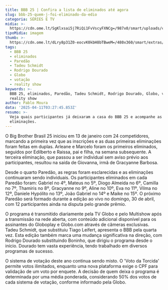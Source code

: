 ```yaml
---
title: BBB 25 | Confira a lista de eliminados até agora
slug: bbb-25-quem-j-foi-eliminado-da-edio
categoria: SÉRIES E TV
midia: >-
  https://cdn.ome.lt/SgKlxsai5j7RiQi1FvVscyFXNCg=/987x0/smart/uploads/conteudo/fotos/bbb25-edilberto-raissa-eliminados_wZsCQ54.jpg
tipoMidia: imagem
thumb: >-
  https://cdn.ome.lt/dLry8p31Z0-eocvK0kbH8bTBweM=/480x360/smart/extras/conteudos/bbb25-edilberto-raissa-eliminados-peq_5jnF5tN.jpg
tags:
  - BBB 25
  - eliminados
  - Paredão
  - Tadeu Schmidt
  - Rodrigo Dourado
  - Globo
  - votação
  - reality show
keywords: >-
  BBB 25, eliminados, Paredão, Tadeu Schmidt, Rodrigo Dourado, Globo, votação,
  reality show
author: Pablo Moura
data: '2025-04-11T03:27:45.853Z'
resumo: >-
  Veja quais participantes já deixaram a casa do BBB 25 e acompanhe as próximas
  eliminações.
---
```


O Big Brother Brasil 25 iniciou em 13 de janeiro com 24 competidores, marcando a primeira vez que as inscrições e as duas primeiras eliminações foram feitas em duplas. Arleane e Marcelo foram os primeiros eliminados, seguidos por Edilberto e Raissa, pai e filha, na semana subsequente. A terceira eliminação, que passou a ser individual sem aviso prévio aos participantes, resultou na saída de Giovanna, irmã de Gracyanne Barbosa.

Desde o quarto Paredão, as regras foram esclarecidas e as eliminações continuaram sendo individuais. Os participantes eliminados em cada Paredão foram: Gabriel no 4º, Mateus no 5º, Diogo Almeida no 6º, Camilla no 7º, Thamiris no 8º, Gracyanne no 9º, Aline no 10º, Eva no 11º, Vilma no 12º, Daniele Hypólito no 13º, João Gabriel no 14º e Maike no 15º. O próximo Paredão será formado durante a edição ao vivo no domingo, 30 de abril, com 12 participantes ainda na disputa pelo grande prêmio.

O programa é transmitido diariamente pela TV Globo e pelo Multishow após a transmissão na rede aberta, com conteúdo adicional disponível para os assinantes do Globoplay e Globo.com através de câmeras exclusivas. Tadeu Schmidt, que substituiu Tiago Leifert, apresenta o BBB pela quarta vez. Esta edição também marca uma mudança significativa na direção, com Rodrigo Dourado substituindo Boninho, que dirigiu o programa desde o início. Dourado tem vasta experiência, tendo trabalhado em diversos programas de sucesso.

O sistema de votação deste ano continua sendo misto. O 'Voto da Torcida' permite votos ilimitados, enquanto uma nova plataforma exige o CPF para validação de um voto por enquete. A decisão de quem deixa o programa é determinada por uma média ponderada, considerando 50% dos votos de cada sistema de votação, conforme informado pela Globo.
